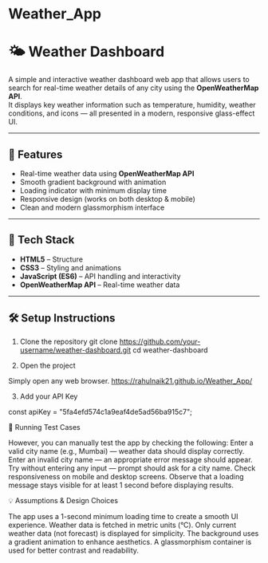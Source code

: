 # Weather_App

# 🌤️ Weather Dashboard

A simple and interactive weather dashboard web app that allows users to search for real-time weather details of any city using the **OpenWeatherMap API**.  
It displays key weather information such as temperature, humidity, weather conditions, and icons — all presented in a modern, responsive glass-effect UI.

---

## 🚀 Features

- Real-time weather data using **OpenWeatherMap API**  
- Smooth gradient background with animation  
- Loading indicator with minimum display time  
- Responsive design (works on both desktop & mobile)  
- Clean and modern glassmorphism interface  

---

## 🧩 Tech Stack

- **HTML5** – Structure  
- **CSS3** – Styling and animations  
- **JavaScript (ES6)** – API handling and interactivity  
- **OpenWeatherMap API** – Real-time weather data  

---

## 🛠️ Setup Instructions
 1. Clone the repository
git clone https://github.com/your-username/weather-dashboard.git
cd weather-dashboard


2. Open the project

Simply open  any web browser.
https://rahulnaik21.github.io/Weather_App/



3. Add your API Key

const apiKey = "5fa4efd574c1a9eaf4de5ad56ba915c7";


🧪 Running Test Cases

However, you can manually test the app by checking the following:
Enter a valid city name (e.g., Mumbai) — weather data should display correctly.
Enter an invalid city name — an appropriate error message should appear.
Try without entering any input — prompt should ask for a city name.
Check responsiveness on mobile and desktop screens.
Observe that a loading message stays visible for at least 1 second before displaying results.


💡 Assumptions & Design Choices

The app uses a 1-second minimum loading time to create a smooth UI experience.
Weather data is fetched in metric units (°C).
Only current weather data (not forecast) is displayed for simplicity.
The background uses a gradient animation to enhance aesthetics.
A glassmorphism container is used for better contrast and readability.
